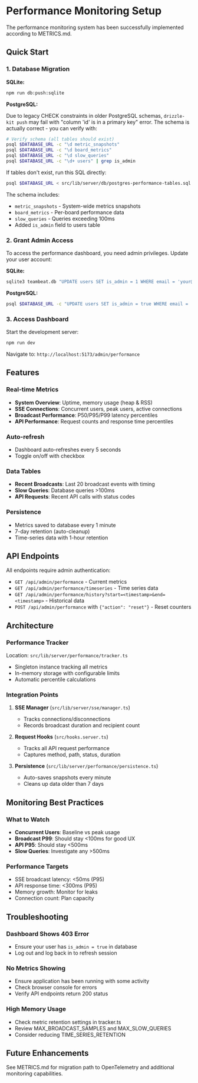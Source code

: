 # Performance Monitoring Setup

The performance monitoring system has been successfully implemented according to METRICS.md.

## Quick Start

### 1. Database Migration

**SQLite:**
```bash
npm run db:push:sqlite
```

**PostgreSQL:**

Due to legacy CHECK constraints in older PostgreSQL schemas, `drizzle-kit push` may fail with "column 'id' is in a primary key" error. The schema is actually correct - you can verify with:

```bash
# Verify schema (all tables should exist)
psql $DATABASE_URL -c "\d metric_snapshots"
psql $DATABASE_URL -c "\d board_metrics"
psql $DATABASE_URL -c "\d slow_queries"
psql $DATABASE_URL -c "\d+ users" | grep is_admin
```

If tables don't exist, run this SQL directly:
```bash
psql $DATABASE_URL < src/lib/server/db/postgres-performance-tables.sql
```

The schema includes:
- `metric_snapshots` - System-wide metrics snapshots
- `board_metrics` - Per-board performance data
- `slow_queries` - Queries exceeding 100ms
- Added `is_admin` field to users table

### 2. Grant Admin Access

To access the performance dashboard, you need admin privileges. Update your user account:

**SQLite:**
```bash
sqlite3 teambeat.db "UPDATE users SET is_admin = 1 WHERE email = 'your@email.com';"
```

**PostgreSQL:**
```bash
psql $DATABASE_URL -c "UPDATE users SET is_admin = true WHERE email = 'your@email.com';"
```

### 3. Access Dashboard

Start the development server:
```bash
npm run dev
```

Navigate to: `http://localhost:5173/admin/performance`

## Features

### Real-time Metrics
- **System Overview**: Uptime, memory usage (heap & RSS)
- **SSE Connections**: Concurrent users, peak users, active connections
- **Broadcast Performance**: P50/P95/P99 latency percentiles
- **API Performance**: Request counts and response time percentiles

### Auto-refresh
- Dashboard auto-refreshes every 5 seconds
- Toggle on/off with checkbox

### Data Tables
- **Recent Broadcasts**: Last 20 broadcast events with timing
- **Slow Queries**: Database queries >100ms
- **API Requests**: Recent API calls with status codes

### Persistence
- Metrics saved to database every 1 minute
- 7-day retention (auto-cleanup)
- Time-series data with 1-hour retention

## API Endpoints

All endpoints require admin authentication:

- `GET /api/admin/performance` - Current metrics
- `GET /api/admin/performance/timeseries` - Time series data
- `GET /api/admin/performance/history?start=<timestamp>&end=<timestamp>` - Historical data
- `POST /api/admin/performance` with `{"action": "reset"}` - Reset counters

## Architecture

### Performance Tracker
Location: `src/lib/server/performance/tracker.ts`
- Singleton instance tracking all metrics
- In-memory storage with configurable limits
- Automatic percentile calculations

### Integration Points
1. **SSE Manager** (`src/lib/server/sse/manager.ts`)
   - Tracks connections/disconnections
   - Records broadcast duration and recipient count

2. **Request Hooks** (`src/hooks.server.ts`)
   - Tracks all API request performance
   - Captures method, path, status, duration

3. **Persistence** (`src/lib/server/performance/persistence.ts`)
   - Auto-saves snapshots every minute
   - Cleans up data older than 7 days

## Monitoring Best Practices

### What to Watch
- **Concurrent Users**: Baseline vs peak usage
- **Broadcast P99**: Should stay <100ms for good UX
- **API P95**: Should stay <500ms
- **Slow Queries**: Investigate any >500ms

### Performance Targets
- SSE broadcast latency: <50ms (P95)
- API response time: <300ms (P95)
- Memory growth: Monitor for leaks
- Connection count: Plan capacity

## Troubleshooting

### Dashboard Shows 403 Error
- Ensure your user has `is_admin = true` in database
- Log out and log back in to refresh session

### No Metrics Showing
- Ensure application has been running with some activity
- Check browser console for errors
- Verify API endpoints return 200 status

### High Memory Usage
- Check metric retention settings in tracker.ts
- Review MAX_BROADCAST_SAMPLES and MAX_SLOW_QUERIES
- Consider reducing TIME_SERIES_RETENTION

## Future Enhancements

See METRICS.md for migration path to OpenTelemetry and additional monitoring capabilities.
